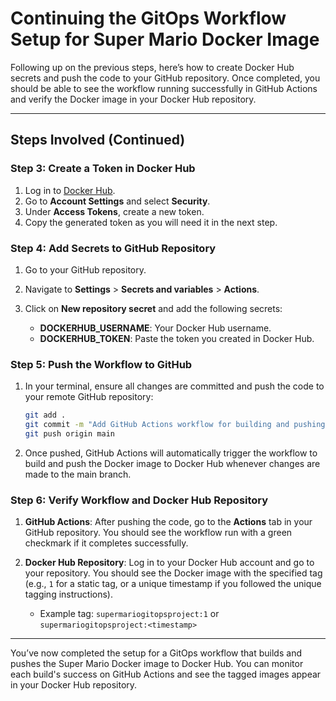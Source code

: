 # Continuing the GitOps Workflow Setup for Super Mario Docker Image

Following up on the previous steps, here’s how to create Docker Hub secrets and push the code to your GitHub repository. Once completed, you should be able to see the workflow running successfully in GitHub Actions and verify the Docker image in your Docker Hub repository.

---

## Steps Involved (Continued)

### Step 3: Create a Token in Docker Hub

1. Log in to [Docker Hub](https://hub.docker.com/).
2. Go to **Account Settings** and select **Security**.
3. Under **Access Tokens**, create a new token.
4. Copy the generated token as you will need it in the next step.

### Step 4: Add Secrets to GitHub Repository

1. Go to your GitHub repository.
2. Navigate to **Settings** > **Secrets and variables** > **Actions**.
3. Click on **New repository secret** and add the following secrets:

   - **DOCKERHUB_USERNAME**: Your Docker Hub username.
   - **DOCKERHUB_TOKEN**: Paste the token you created in Docker Hub.

### Step 5: Push the Workflow to GitHub

1. In your terminal, ensure all changes are committed and push the code to your remote GitHub repository:

    ```bash
    git add .
    git commit -m "Add GitHub Actions workflow for building and pushing Super Mario Docker image"
    git push origin main
    ```

2. Once pushed, GitHub Actions will automatically trigger the workflow to build and push the Docker image to Docker Hub whenever changes are made to the main branch.

### Step 6: Verify Workflow and Docker Hub Repository

1. **GitHub Actions**: After pushing the code, go to the **Actions** tab in your GitHub repository. You should see the workflow run with a green checkmark if it completes successfully. 

2. **Docker Hub Repository**: Log in to your Docker Hub account and go to your repository. You should see the Docker image with the specified tag (e.g., `1` for a static tag, or a unique timestamp if you followed the unique tagging instructions).

   - Example tag: `supermariogitopsproject:1` or `supermariogitopsproject:<timestamp>`

---

You’ve now completed the setup for a GitOps workflow that builds and pushes the Super Mario Docker image to Docker Hub. You can monitor each build's success on GitHub Actions and see the tagged images appear in your Docker Hub repository.
```
